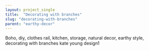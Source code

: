 ```yaml
---
layout: project_single
title:  "Decorating with branches"
slug: "decorating-with-branches"
parent: "earthy-decor"
---
```

Boho, diy, clothes rail, kitchen, storage, natural decor, earthy style, decorating with branches kate young design1